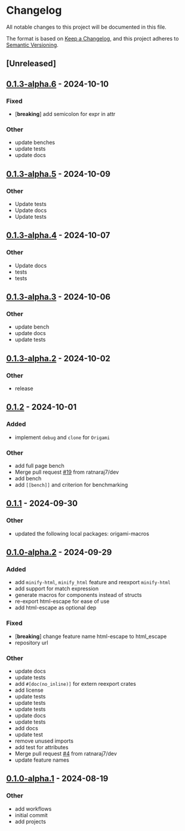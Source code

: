 # Changelog
All notable changes to this project will be documented in this file.

The format is based on [Keep a Changelog](https://keepachangelog.com/en/1.0.0/),
and this project adheres to [Semantic Versioning](https://semver.org/spec/v2.0.0.html).

## [Unreleased]

## [0.1.3-alpha.6](https://github.com/ratnaraj7/origami-engine/compare/origami-engine-v0.1.3-alpha.5...origami-engine-v0.1.3-alpha.6) - 2024-10-10

### Fixed

- [**breaking**] add semicolon for expr in attr

### Other

- update benches
- update tests
- update docs

## [0.1.3-alpha.5](https://github.com/ratnaraj7/origami-engine/compare/origami-engine-v0.1.3-alpha.4...origami-engine-v0.1.3-alpha.5) - 2024-10-09

### Other

- Update tests
- Update docs
- Update tests

## [0.1.3-alpha.4](https://github.com/ratnaraj7/origami-engine/compare/origami-engine-v0.1.3-alpha.3...origami-engine-v0.1.3-alpha.4) - 2024-10-07

### Other

- Update docs
- tests
- tests

## [0.1.3-alpha.3](https://github.com/ratnaraj7/origami-engine/compare/origami-engine-v0.1.3-alpha.2...origami-engine-v0.1.3-alpha.3) - 2024-10-06

### Other

- update bench
- update docs
- update tests

## [0.1.3-alpha.2](https://github.com/ratnaraj7/origami-engine/compare/origami-engine-v0.1.3-alpha.1...origami-engine-v0.1.3-alpha.2) - 2024-10-02

### Other

- release

## [0.1.2](https://github.com/ratnaraj7/origami-engine/compare/origami-engine-v0.1.1...origami-engine-v0.1.2) - 2024-10-01

### Added

- implement `debug` and `clone` for `Origami`

### Other

- add full page bench
- Merge pull request [#19](https://github.com/ratnaraj7/origami-engine/pull/19) from ratnaraj7/dev
- add bench
- add `[[bench]]` and criterion for benchmarking

## [0.1.1](https://github.com/ratnaraj7/origami-engine/compare/origami-engine-v0.1.0-alpha.2...origami-engine-v0.1.1) - 2024-09-30

### Other

- updated the following local packages: origami-macros

## [0.1.0-alpha.2](https://github.com/ratnaraj7/origami-engine/compare/origami-engine-v0.1.0-alpha.1...origami-engine-v0.1.0-alpha.2) - 2024-09-29

### Added

- add `minify-html`, `minify_html` feature and reexport `minify-html`
- add support for match expression
- generate macros for components instead of structs
- re-export html-escape for ease of use
- add html-escape as optional dep

### Fixed

- [**breaking**] change feature name html-escape to html_escape
- repository url

### Other

- update docs
- update tests
- add `#[doc(no_inline)]` for extern reexport crates
- add license
- update tests
- update tests
- update tests
- update docs
- update tests
- add docs
- update test
- remove unused imports
- add test for attributes
- Merge pull request [#4](https://github.com/ratnaraj7/origami-engine/pull/4) from ratnaraj7/dev
- update feature names

## [0.1.0-alpha.1](https://github.com/ratnaraj7/origami-engine/releases/tag/origami-engine-v0.1.0-alpha.1) - 2024-08-19

### Other
- add workflows
- initial commit
- add projects
